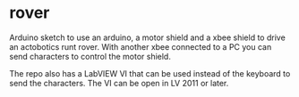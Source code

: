 # rover
Arduino sketch to use an arduino, a motor shield and a xbee shield to drive an actobotics runt rover.  With another xbee connected to a PC you can send
characters to control the motor shield.

The repo also has a LabVIEW VI that can be used instead of the keyboard to send the characters.  The VI can be open in LV 2011 or later.

